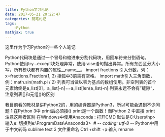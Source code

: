 ```yaml
---
title: Python学习札记
date: 2017-05-21 20:22:47
categories: 随笔札记
tags:
    -Python
mathjax: true
---
```

这里作为学习Python的一些个人笔记
<!-- more -->
Python代码块是通过一个冒号和缩进来分割代码块，用回车符来分割语句。
Python使用try...except块处理异常，使用raise语句抛出异常。所有东西区分大小写，所有模块都有内置的属性\_\_name\_\_。
import fractions 引入分数，列：x=fractions.Fraction(1, 3) 括弧中3前需有空格。
import math引入三角函数，例：math.sin(math.pi / 2)
列表可当做以零为基点的数组使用。非空列表的首个元素始终是a_list[0]。a_list[-n]==a_list[len(a_list)-n]
列表永远不会有”缝隙“，注意列表[]和元组()的区别 

我目前看的教材是讲Python2的，用的编译器是Python3，所以可能会遇到不少问题
1 在Python 3中 print后必须接() print是一个函数！而Python 2 中直接 print 注意这两者区别
在Windows中使用Anaconda :
打开CMD 默认是C:Users\hp>  输入e: 切换到e:\ProgramData\Anaconda3>
​	# -*- coding: utf-8 -*-  Python中用于中文转码
sublime text 3 文件重命名 Ctrl +shift +p 输入 rename 
